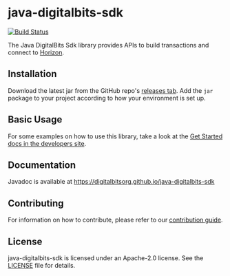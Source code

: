 # java-digitalbits-sdk

[![Build Status](https://travis-ci.com/digitalbitsorg/java-digitalbits-sdk.svg)](https://travis-ci.com/digitalbitsorg/java-digitalbits-sdk)

The Java DigitalBits Sdk library provides APIs to build transactions and connect to [Horizon](https://github.com/digitalbitsorg/frontier).

## Installation

Download the latest jar from the GitHub repo's [releases tab](https://github.com/digitalbitsorg/java-digitalbits-sdk/releases). Add the `jar` package to your project according to how your environment is set up.

## Basic Usage
For some examples on how to use this library, take a look at the [Get Started docs in the developers site](https://developer.digitalbits.io/guides/get-started/create-account.html).

## Documentation
Javadoc is available at https://digitalbitsorg.github.io/java-digitalbits-sdk

## Contributing
For information on how to contribute, please refer to our [contribution guide](https://github.com/digitalbitsorg/java-digitalbits-sdk/blob/master/CONTRIBUTING.md).

## License
java-digitalbits-sdk is licensed under an Apache-2.0 license. See the [LICENSE](https://github.com/digitalbitsorg/java-digitalbits-sdk/blob/master/LICENSE) file for details.
